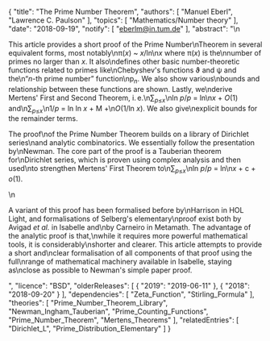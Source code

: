 {
    "title": "The Prime Number Theorem",
    "authors": [
        "Manuel Eberl",
        "Lawrence C. Paulson"
    ],
    "topics": [
        "Mathematics/Number theory"
    ],
    "date": "2018-09-19",
    "notify": [
        "eberlm@in.tum.de"
    ],
    "abstract": "\n<p>This article provides a short proof of the Prime Number\nTheorem in several equivalent forms, most notably\n&pi;(<em>x</em>) ~ <em>x</em>/ln\n<em>x</em> where &pi;(<em>x</em>) is the\nnumber of primes no larger than <em>x</em>. It also\ndefines other basic number-theoretic functions related to primes like\nChebyshev's functions &thetasym; and &psi; and the\n&ldquo;<em>n</em>-th prime number&rdquo; function\np<sub><em>n</em></sub>. We also show various\nbounds and relationship between these functions are shown. Lastly, we\nderive Mertens' First and Second Theorem, i.&thinsp;e.\n&sum;<sub><em>p</em>&le;<em>x</em></sub>\nln <em>p</em>/<em>p</em> = ln\n<em>x</em> + <em>O</em>(1) and\n&sum;<sub><em>p</em>&le;<em>x</em></sub>\n1/<em>p</em> = ln ln <em>x</em> + M +\n<em>O</em>(1/ln <em>x</em>). We also give\nexplicit bounds for the remainder terms.</p> <p>The proof\nof the Prime Number Theorem builds on a library of Dirichlet series\nand analytic combinatorics. We essentially follow the presentation by\nNewman. The core part of the proof is a Tauberian theorem for\nDirichlet series, which is proven using complex analysis and then used\nto strengthen Mertens' First Theorem to\n&sum;<sub><em>p</em>&le;<em>x</em></sub>\nln <em>p</em>/<em>p</em> = ln\n<em>x</em> + c + <em>o</em>(1).</p>\n<p>A variant of this proof has been formalised before by\nHarrison in HOL Light, and formalisations of Selberg's elementary\nproof exist both by Avigad <em>et al.</em> in Isabelle and\nby Carneiro in Metamath. The advantage of the analytic proof is that,\nwhile it requires more powerful mathematical tools, it is considerably\nshorter and clearer. This article attempts to provide a short and\nclear formalisation of all components of that proof using the full\nrange of mathematical machinery available in Isabelle, staying as\nclose as possible to Newman's simple paper proof.</p>",
    "licence": "BSD",
    "olderReleases": [
        {
            "2019": "2019-06-11"
        },
        {
            "2018": "2018-09-20"
        }
    ],
    "dependencies": [
        "Zeta_Function",
        "Stirling_Formula"
    ],
    "theories": [
        "Prime_Number_Theorem_Library",
        "Newman_Ingham_Tauberian",
        "Prime_Counting_Functions",
        "Prime_Number_Theorem",
        "Mertens_Theorems"
    ],
    "relatedEntries": [
        "Dirichlet_L",
        "Prime_Distribution_Elementary"
    ]
}